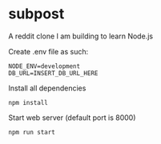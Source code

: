 # subpost
A reddit clone I am building to learn Node.js

Create .env file as such:
```
NODE_ENV=development
DB_URL=INSERT_DB_URL_HERE

```

Install all dependencies
```
npm install
```

Start web server (default port is 8000)
```
npm run start
```
